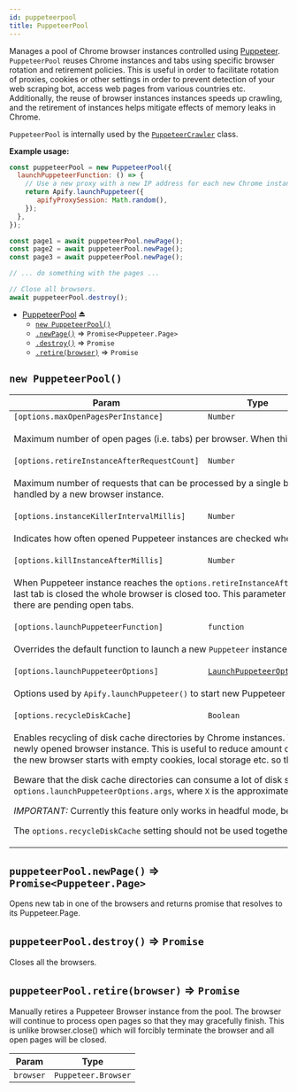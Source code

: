 ```yaml
---
id: puppeteerpool
title: PuppeteerPool
---
```

<a name="exp_module_PuppeteerPool--PuppeteerPool"></a>

Manages a pool of Chrome browser instances controlled using [Puppeteer](https://github.com/GoogleChrome/puppeteer).
`PuppeteerPool` reuses Chrome instances and tabs using specific
browser rotation and retirement policies.
This is useful in order to facilitate rotation of proxies, cookies
or other settings in order to prevent detection of your web scraping bot,
access web pages from various countries etc.
Additionally, the reuse of browser instances instances speeds up crawling,
and the retirement of instances helps mitigate effects of memory leaks in Chrome.

`PuppeteerPool` is internally used by the [``PuppeteerCrawler``](puppeteercrawler) class.

**Example usage:**

```javascript
const puppeteerPool = new PuppeteerPool({
  launchPuppeteerFunction: () => {
    // Use a new proxy with a new IP address for each new Chrome instance
    return Apify.launchPuppeteer({
       apifyProxySession: Math.random(),
    });
  },
});

const page1 = await puppeteerPool.newPage();
const page2 = await puppeteerPool.newPage();
const page3 = await puppeteerPool.newPage();

// ... do something with the pages ...

// Close all browsers.
await puppeteerPool.destroy();
```

* [PuppeteerPool](#exp_module_PuppeteerPool--PuppeteerPool) ⏏
    * [`new PuppeteerPool()`](#new_module_PuppeteerPool--PuppeteerPool_new)
    * [`.newPage()`](#module_PuppeteerPool--PuppeteerPool+newPage) ⇒ <code>Promise&lt;Puppeteer.Page&gt;</code>
    * [`.destroy()`](#module_PuppeteerPool--PuppeteerPool+destroy) ⇒ <code>Promise</code>
    * [`.retire(browser)`](#module_PuppeteerPool--PuppeteerPool+retire) ⇒ <code>Promise</code>

<a name="new_module_PuppeteerPool--PuppeteerPool_new"></a>

## `new PuppeteerPool()`
<table>
<thead>
<tr>
<th>Param</th><th>Type</th><th>Default</th>
</tr>
</thead>
<tbody>
<tr>
<td><code>[options.maxOpenPagesPerInstance]</code></td><td><code>Number</code></td><td><code>50</code></td>
</tr>
<tr>
<td colspan="3"><p>Maximum number of open pages (i.e. tabs) per browser. When this limit is reached, new pages are loaded in a new browser instance.</p>
</td></tr><tr>
<td><code>[options.retireInstanceAfterRequestCount]</code></td><td><code>Number</code></td><td><code>100</code></td>
</tr>
<tr>
<td colspan="3"><p>Maximum number of requests that can be processed by a single browser instance.
  After the limit is reached, the browser is retired and new requests are
  be handled by a new browser instance.</p>
</td></tr><tr>
<td><code>[options.instanceKillerIntervalMillis]</code></td><td><code>Number</code></td><td><code>60000</code></td>
</tr>
<tr>
<td colspan="3"><p>Indicates how often opened Puppeteer instances are checked whether they can be closed.</p>
</td></tr><tr>
<td><code>[options.killInstanceAfterMillis]</code></td><td><code>Number</code></td><td><code>300000</code></td>
</tr>
<tr>
<td colspan="3"><p>When Puppeteer instance reaches the <code>options.retireInstanceAfterRequestCount</code> limit then
  it is considered retired and no more tabs will be opened. After the last tab is closed the
  whole browser is closed too. This parameter defines a time limit between the last tab was opened and
  before the browser is closed even if there are pending open tabs.</p>
</td></tr><tr>
<td><code>[options.launchPuppeteerFunction]</code></td><td><code>function</code></td><td><code>launchPuppeteerOptions&amp;nbsp;&#x3D;&gt;&amp;nbsp;Apify.launchPuppeteer(launchPuppeteerOptions)</code></td>
</tr>
<tr>
<td colspan="3"><p>Overrides the default function to launch a new <code>Puppeteer</code> instance.</p>
</td></tr><tr>
<td><code>[options.launchPuppeteerOptions]</code></td><td><code><a href="#LaunchPuppeteerOptions">LaunchPuppeteerOptions</a></code></td><td></td>
</tr>
<tr>
<td colspan="3"><p>Options used by <code>Apify.launchPuppeteer()</code> to start new Puppeteer instances.</p>
</td></tr><tr>
<td><code>[options.recycleDiskCache]</code></td><td><code>Boolean</code></td><td></td>
</tr>
<tr>
<td colspan="3"><p>Enables recycling of disk cache directories by Chrome instances.
  When a browser instance is closed, its disk cache directory is not deleted but it&#39;s used by a newly opened browser instance.
  This is useful to reduce amount of data that needs to be downloaded to speed up crawling and reduce proxy usage.
  Note that the new browser starts with empty cookies, local storage etc. so this setting doesn&#39;t affect anonymity of your crawler.</p>
<p>  Beware that the disk cache directories can consume a lot of disk space.
  To limit the space consumed, you can pass the <code>--disk-cache-size=X</code> argument to <code>options.launchPuppeteerOptions.args</code>,
  where <code>X</code> is the approximate maximum number of bytes for disk cache.</p>
<p>  <em>IMPORTANT:</em> Currently this feature only works in headful mode, because of a bug in Chromium.</p>
<p>  The <code>options.recycleDiskCache</code> setting should not be used together with <code>--disk-cache-dir</code> argument in <code>options.launchPuppeteerOptions.args</code>.</p>
</td></tr></tbody>
</table>
<a name="module_PuppeteerPool--PuppeteerPool+newPage"></a>

## `puppeteerPool.newPage()` ⇒ <code>Promise&lt;Puppeteer.Page&gt;</code>
Opens new tab in one of the browsers and returns promise that resolves to its Puppeteer.Page.

<a name="module_PuppeteerPool--PuppeteerPool+destroy"></a>

## `puppeteerPool.destroy()` ⇒ <code>Promise</code>
Closes all the browsers.

<a name="module_PuppeteerPool--PuppeteerPool+retire"></a>

## `puppeteerPool.retire(browser)` ⇒ <code>Promise</code>
Manually retires a Puppeteer Browser instance from the pool. The browser will continue
to process open pages so that they may gracefully finish. This is unlike browser.close()
which will forcibly terminate the browser and all open pages will be closed.

<table>
<thead>
<tr>
<th>Param</th><th>Type</th>
</tr>
</thead>
<tbody>
<tr>
<td><code>browser</code></td><td><code>Puppeteer.Browser</code></td>
</tr>
<tr>
</tr></tbody>
</table>
